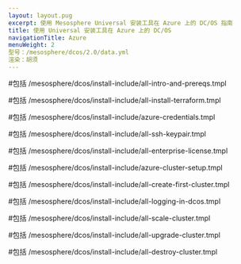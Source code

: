 ```yaml
---
layout: layout.pug
excerpt: 使用 Mesosphere Universal 安装工具在 Azure 上的 DC/OS 指南
title: 使用 Universal 安装工具在 Azure 上的 DC/OS
navigationTitle: Azure
menuWeight: 2
型号：/mesosphere/dcos/2.0/data.yml
渲染：胡须
---
```


#包括 /mesosphere/dcos/install-include/all-intro-and-prereqs.tmpl

#包括 /mesosphere/dcos/install-include/all-install-terraform.tmpl

#包括 /mesosphere/dcos/install-include/azure-credentials.tmpl

#包括 /mesosphere/dcos/install-include/all-ssh-keypair.tmpl

#包括 /mesosphere/dcos/install-include/all-enterprise-license.tmpl

#包括 /mesosphere/dcos/install-include/azure-cluster-setup.tmpl

#包括 /mesosphere/dcos/install-include/all-create-first-cluster.tmpl

#包括 /mesosphere/dcos/install-include/all-logging-in-dcos.tmpl

#包括 /mesosphere/dcos/install-include/all-scale-cluster.tmpl

#包括 /mesosphere/dcos/install-include/all-upgrade-cluster.tmpl

#包括 /mesosphere/dcos/install-include/all-destroy-cluster.tmpl
